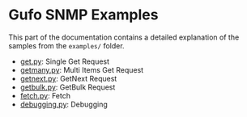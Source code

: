 # Gufo SNMP Examples

This part of the documentation contains a detailed
explanation of the samples from the `examples/` folder.

* [get.py](get.md): Single Get Request
* [getmany.py](getmany.md): Multi Items Get Request
* [getnext.py](getnext.md): GetNext Request
* [getbulk.py](getbulk.md): GetBulk Request
* [fetch.py](fetch.md): Fetch
* [debugging.py](debugging.md): Debugging
